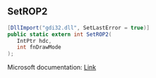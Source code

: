 ## SetROP2

```csharp
[DllImport("gdi32.dll", SetLastError = true)]
public static extern int SetROP2(
   IntPtr hdc,
   int fnDrawMode
);
```

Microsoft documentation: [Link](https://docs.microsoft.com/en-us/windows/win32/api/wingdi/nf-wingdi-setrop2)
